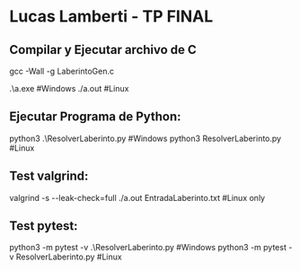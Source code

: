 # Lucas Lamberti - TP FINAL

## Compilar y Ejecutar archivo de C

gcc -Wall -g LaberintoGen.c

.\a.exe <direccion de la entrada del laberinto> #Windows
./a.out <direccion de la entrada del laberinto> #Linux

## Ejecutar Programa de Python: 

python3 .\ResolverLaberinto.py #Windows
python3 ResolverLaberinto.py #Linux

## Test valgrind:
valgrind -s --leak-check=full ./a.out EntradaLaberinto.txt #Linux only

## Test pytest:
python3 -m pytest -v .\ResolverLaberinto.py #Windows
python3 -m pytest -v ResolverLaberinto.py #Linux